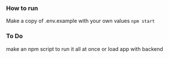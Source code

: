 ### How to run
Make a copy of .env.example with your own values
`npm start`

### To Do
make an npm script to run it all at once or load app with backend

